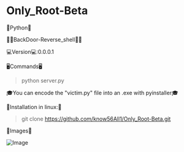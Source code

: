 # Only_Root-Beta
  🐍Python🐍

🕵️‍♂️BackDoor-Reverse_shell🕵️‍♂️

💻Version💻:0.0.0.1

🖥Commands🖥

> python server.py

🎓You can encode the "victim.py" file into an .exe with pyinstaller🎓

📼Installation in linux:📼

> git clone https://github.com/know56All1/Only_Root-Beta.git

👀Images👀

![Image](https://github.com/user-attachments/assets/a5c8516e-9cbd-4a9b-9c12-26a0d5909fc3)
